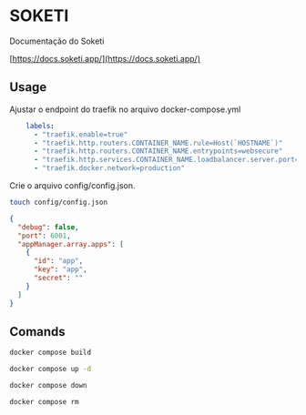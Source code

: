 # SOKETI

Documentação do Soketi

[https://docs.soketi.app/](https://docs.soketi.app/)

## Usage

Ajustar o endpoint do traefik no arquivo docker-compose.yml

```yaml
    labels:
      - "traefik.enable=true"
      - "traefik.http.routers.CONTAINER_NAME.rule=Host(`HOSTNAME`)"
      - "traefik.http.routers.CONTAINER_NAME.entrypoints=websecure"
      - "traefik.http.services.CONTAINER_NAME.loadbalancer.server.port=6001"
      - "traefik.docker.network=production"
```

Crie o arquivo config/config.json.

```bash
touch config/config.json
```

```json
{
  "debug": false,
  "port": 6001,
  "appManager.array.apps": [
    {
      "id": "app",
      "key": "app",
      "secret": ""
    }
  ]
}
```

## Comands

```bash
docker compose build
```

```bash
docker compose up -d
```

```bash
docker compose down
```

```bash
docker compose rm
```
